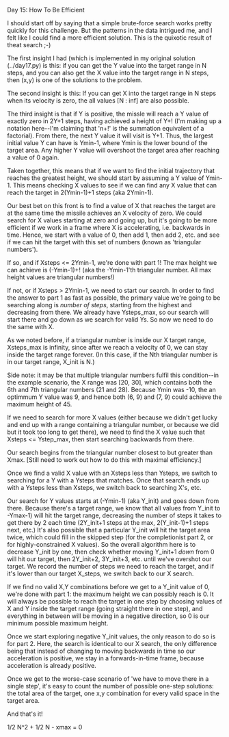 Day 15:  How To Be Efficient

I should start off by saying that a simple brute-force search works pretty quickly for this challenge.  But the patterns in the data intrigued me, and I felt like I could find a more efficient solution.  This is the quixotic result of theat search ;-)

The first insight I had (which is implemented in my original solution (../day17.py) is this:  if you can get the Y value into the target range in N steps, and you can also get the X value into the target range in N steps, then (x,y) is one of the solutions to the problem.

The second insight is this:  If you can get X into the target range in N steps when its velocity is zero, the all values [N : inf] are also possible.

The third insight is that if Y is positive, the missle will reach a Y value of exactly zero in 2Y+1 steps, having achieved a height of Y+! (I'm making up a notation here--I'm claiming that 'n+!' is the summation equivalent of a factorial).  From there, the next Y value it will visit is Y+1.  Thus, the largest initial value Y can have is Ymin-1, where Ymin is the lower bound of the target area.  Any higher Y value will overshoot the target area after reaching a value of 0 again.

Taken together, this means that if we want to find the initial trajectory that reaches the greatest height, we should start by assuming a Y value of Ymin-1.  This means checking X values to see if we can find any X value that can reach the target in 2(Ymin-1)+1 steps (aka 2Ymin-1).

Our best bet on this front is to find a value of X that reaches the target are at the same time the missile achieves an X velocity of zero.  We could search for X values starting at zero and going up, but it's going to be more efficient if we work in a frame where X is accelerating, i.e. backwards in time.  Hence, we start with a value of 0, then add 1, then add 2, etc. and see if we can hit the target with this set of numbers (known as 'triangular numbers').

If so, and if Xsteps <= 2Ymin-1, we're done with part 1!  The max height we can achieve is (-Ymin-1)+! (aka the -Ymin-1'th triangular number.  All max height values are triangular numbers!)

If not, or if Xsteps > 2Ymin-1, we need to start our search.  In order to find the answer to part 1 as fast as possible, the primary value we're going to be searching along is *number of steps*, starting from the highest and decreasing from there. We already have Ysteps_max, so our search will start there and go down as we search for valid Ys.  So now we need to do the same with X.

As we noted before, if a triangular number is inside our X target range, Xsteps_max is infinity, since after we reach a velocity of 0, we can stay inside the target range forever.  (In this case, if the Nth triangular number is in our target range, X_init is N.)

Side note: it may be that multiple triangular numbers fulfil this condition--in the example scenario, the X range was [20, 30], which contains both the 6th and 7th triangular numbers (21 and 28).  Because Ymin was -10, the an optimmum Y value was 9, and hence both (6, 9) and (7, 9) could achieve the maximum height of 45.

If we need to search for more X values (either because we didn't get lucky and end up with a range containing a triangular number, or because we did but it took too long to get there), we need to find the X value such that Xsteps <= Ystep_max, then start searching backwards from there.

Our search begins from the triangular number closest to but greater than Xmax.
[Still need to work out how to do this with maximal efficiency.]

Once we find a valid X value with an Xsteps less than Ysteps, we switch to searching for a Y with a Ysteps that matches.  Once that search ends up with a Ysteps less than Xsteps, we switch back to searching X's, etc.

Our search for Y values starts at (-Ymin-1) (aka Y_init) and goes down from there.  Because there's a target range, we know that all values from Y_init to -Ymax-1) will hit the target range, decreasing the number of steps it takes to get there by 2 each time (2Y_init+1 steps at the max, 2(Y_init-1)+1 steps next, etc.)  It's also possible that a particular Y_init will hit the target area twice, which could fill in the skipped step (for the completionist part 2, or for highly-constrained X values).  So the overall algorithm here is to decrease Y_init by one, then check whether moving Y_init+1 *down* from 0 will hit our target, then 2Y_init+2, 3Y_init+3, etc. until we've overshot our target.  We record the number of steps we need to reach the target, and if it's lower than our target X_steps, we switch back to our X search.

If we find no valid X,Y combinations before we get to a Y_init value of 0, we're done with part 1:  the maximum height we can possibly reach is 0.  It will always be possible to reach the target in one step by choosing values of X and Y inside the target range (going straight there in one step), and everything in between will be moving in a negative direction, so 0 is our minimum possible maximum height.

Once we start exploring negative Y_init values, the only reason to do so is for part 2.  Here, the search is identical to our X search, the only difference being that instead of changing to moving backwards in time so our acceleration is positive, we stay in a forwards-in-time frame, because acceleration is already positive.

Once we get to the worse-case scenario of 'we have to move there in a single step', it's easy to count the number of possible one-step solutions:  the total area of the target, one x,y combination for every valid space in the target area.

And that's it!




1/2 N^2 + 1/2 N - xmax = 0
